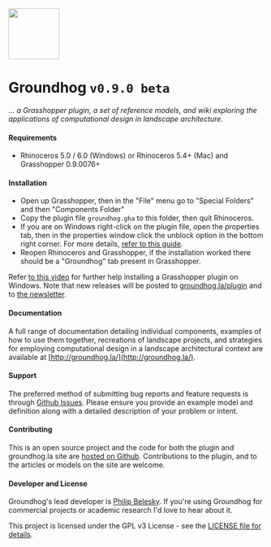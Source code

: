 <img width=100 src="https://cdn.rawgit.com/philipbelesky/groundhog/develop/site/assets/logo.svg">

<!-- included as a pdf in the release -->

# Groundhog `v0.9.0 beta`

*... a Grasshopper plugin, a set of reference models, and wiki exploring the applications of computational design in landscape architecture.*

#### Requirements

- Rhinoceros 5.0 / 6.0 (Windows) or Rhinoceros 5.4+ (Mac) and Grasshopper 0.9.0076+

#### Installation

- Open up Grasshopper, then in the "File" menu go to "Special Folders" and then "Components Folder"
- Copy the plugin file `groundhog.gha` to this folder, then quit Rhinoceros.
- If you are on Windows right-click on the plugin file, open the properties tab, then in the properties window click the unblock option in the bottom right corner. For more details, [refer to this guide](https://blogs.msdn.microsoft.com/delay/p/unblockingdownloadedfile/).
- Reopen Rhinoceros and Grasshopper, if the installation worked there should be a "Groundhog" tab present in Grasshopper.

Refer [to this video](https://www.youtube.com/watch?v=TB5wkh79Pv4) for further help installing a Grasshopper plugin on Windows. Note that new releases will be posted to [groundhog.la/plugin](http://groundhog.la/plugin/) and to [the newsletter](http://eepurl.com/c-0nNL).

#### Documentation

A full range of documentation detailing individual components, examples of how to use them together, recreations of landscape projects, and strategies for employing computational design in a landscape architectural context are available at [http://groundhog.la/](http://groundhog.la/).

#### Support

The preferred method of submitting bug reports and feature requests is through [Github Issues](https://github.com/philipbelesky/groundhog/issues). Please ensure you provide an example model and definition along with a detailed description of your problem or intent.

#### Contributing

This is an open source project and the code for both the plugin and groundhog.la site are [hosted on Github](https://github.com/philipbelesky/groundhog). Contributions to the plugin, and to the articles or models on the site are welcome.

#### Developer and License

Groundhog's lead developer is [Philip Belesky](http://philipbelesky.com). If you're using Groundhog for commercial projects or academic research I'd love to hear about it.

This project is licensed under the GPL v3 License - see the [LICENSE file for details](https://github.com/philipbelesky/groundhog/blob/develop/LICENSE).

